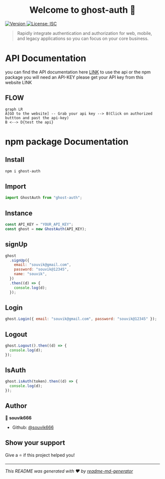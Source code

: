<h1 align="center">Welcome to ghost-auth 👋</h1>
<p>
  <a href="https://www.npmjs.com/package/ghost-auth" target="_blank">
    <img alt="Version" src="https://img.shields.io/npm/v/ghost-auth.svg">
  </a>
  <a href="#" target="_blank">
    <img alt="License: ISC" src="https://img.shields.io/badge/License-ISC-yellow.svg" />
  </a>
</p>

> Rapidly integrate authentication and authorization for web, mobile, and legacy applications so you can focus on your core business.

# API Documentation

you can find the API documentation here [LINK](https://ghost-auth-service.herokuapp.com/)
to use the api or the npm package you will need an API-KEY please get your API key from this website LINK

## FLOW

```mermaid
graph LR
A[GO to the website] -- Grab your api key --> B(Click on authorized buttton and past the api-key)
B <--> D{test the api}

```

# npm package Documentation

## Install

```sh
npm i ghost-auth
```

## Import

```js
import GhostAuth from "ghost-auth";
```

## Instance

```js
const API_KEY = "YOUR_API_KEY";
const ghost = new GhostAuth(API_KEY);
```

## signUp

```js
ghost
  .signUp({
    email: "souvik@gmail.com",
    password: "souvik@12345",
    name: "souvik",
  })
  .then((d) => {
    console.log(d);
  });
```

## Login

```js
ghost.Login({ email: "souvik@gmail.com", password: "souvik@12345" });
```

## Logout

```js
ghost.Logout().then((d) => {
  console.log(d);
});
```

## IsAuth

```js
ghost.isAuth(token).then((d) => {
  console.log(d);
});
```

## Author

👤 **souvik666**

- Github: [@souvik666](https://github.com/souvik666)

## Show your support

Give a ⭐️ if this project helped you!

---

_This README was generated with ❤️ by [readme-md-generator](https://github.com/kefranabg/readme-md-generator)_
